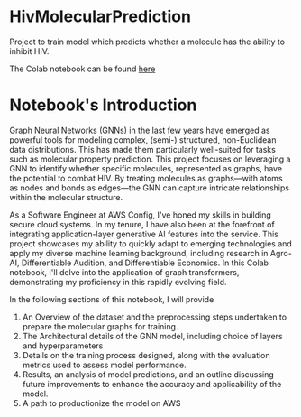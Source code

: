 # HivMolecularPrediction
Project to train model which predicts whether a molecule has the ability to inhibit HIV.

The Colab notebook can be found [here](https://colab.research.google.com/drive/1krCK8yhjONmVeUIz9pUY3MU3GTUlA4Fm?usp=sharing)

# Notebook's Introduction

Graph Neural Networks (GNNs) in the last few years have emerged as powerful tools for modeling complex, (semi-) structured, non-Euclidean data distributions. This has made them particularly well-suited for tasks such as molecular property prediction. This project focuses on leveraging a GNN to identify whether specific molecules, represented as graphs, have the potential to combat HIV. By treating molecules as graphs—with atoms as nodes and bonds as edges—the GNN can capture intricate relationships within the molecular structure.

As a Software Engineer at AWS Config, I've honed my skills in building secure cloud systems. In my tenure, I have also been at the forefront of integrating application-layer generative AI features into the service. This project showcases my ability to quickly adapt to emerging technologies and apply my diverse machine learning background, including research in Agro-AI, Differentiable Audition, and Differentiable Economics. In this Colab notebook, I'll delve into the application of graph transformers, demonstrating my proficiency in this rapidly evolving field.

In the following sections of this notebook, I will provide

1. An Overview of the dataset and the preprocessing steps undertaken to prepare the molecular graphs for training.
1. The Architectural details of the GNN model, including choice of layers and hyperparameters
1. Details on the training process designed, along with the evaluation metrics used to assess model performance.
1. Results, an analysis of model predictions, and an outline discussing future improvements to enhance the accuracy and applicability of the model.
1. A path to productionize the model on AWS
